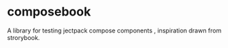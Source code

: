 # composebook
A library for testing jectpack compose components , inspiration drawn from strorybook.
